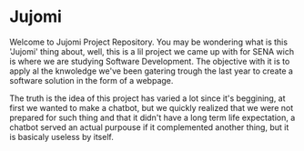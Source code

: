 # Jujomi
Welcome to Jujomi Project Repository.
You may be wondering what is this 'Jujomi' thing about, well, this is a lil project we came up with for SENA wich is where we are studying Software Development.
The objective with it is to apply al the knwoledge we've been gatering trough the last year to create a software solution in the form of a webpage.

The truth is the idea of this project has varied a lot since it's beggining, at first we wanted to make a chatbot, but we quickly realized that we were not
prepared for such thing and that it didn't have a long term life expectation, a chatbot served an actual purpouse if it complemented another thing, but it is basicaly useless by itself.
